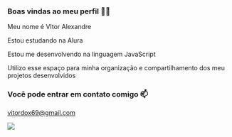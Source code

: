 ### **Boas vindas ao meu perfil 💙💙**

Meu nome é VItor Alexandre 

Estou estudando na Alura

Estou me desenvolvendo na linguagem JavaScript

Utilizo esse espaço para minha organização e compartilhamento dos meu projetos desenvolvidos

### **Você pode entrar em contato comigo 📫**

vitordox69@gmail.com

![](https://media1.tenor.com/m/90HLWDj3dQkAAAAd/raccoon-ayasan.gif)
